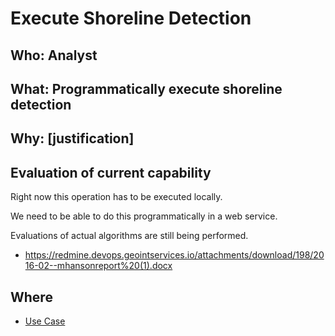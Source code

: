 # Execute Shoreline Detection

## Who: Analyst

## What: Programmatically execute shoreline detection

## Why: [justification]

## Evaluation of current capability
Right now this operation has to be executed locally.

We need to be able to do this programmatically in a web service.

Evaluations of actual algorithms are still being performed.
- https://redmine.devops.geointservices.io/attachments/download/198/2016-02--mhansonreport%20(1).docx

## Where
* [Use Case](../UseCases/ShorelineDetection1.md#detection-execution)
